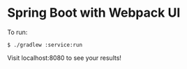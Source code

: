 # Spring Boot with Webpack UI

To run:

```
$ ./gradlew :service:run
```

Visit localhost:8080 to see your results!
